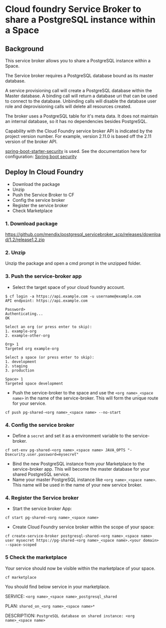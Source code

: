 # Cloud foundry Service Broker to share a PostgreSQL instance within a Space

## Background 
This service broker allows you to share a PostgreSQL instance within a Space.  

The Service broker requires a PostgreSQL database bound as its master database. 

A service provisioning call will create a PostgreSQL database within the Master database. A binding call will return a database uri that can be used to connect to the database. Unbinding calls will disable the database user role and deprovisioning calls will delete all resources created.

The broker uses a PostgreSQL table for it's meta data. It does not maintain an internal database, so it has no dependencies besides PostgreSQL.

Capability with the Cloud Foundry service broker API is indicated by the project version number. For example, version 2.11.0 is based off the 2.11 version of the broker API.

[spring-boot-starter-security](https://github.com/spring-projects/spring-boot/tree/master/spring-boot-starters/spring-boot-starter-security) is used. See the documentation here for configuration: [Spring boot security](http://docs.spring.io/spring-boot/docs/current-SNAPSHOT/reference/htmlsingle/#boot-features-security)


## Deploy In Cloud Foundry

- Download the package
- Unzip
- Push the Service Broker to CF
- Config the service broker
- Register the service broker
- Check Marketplace


### 1. Download package
https://github.com/mendix/postgresql_servicebroker_scp/releases/download/1.2/release1.2.zip

### 2. Unzip

Unzip the package and open a cmd prompt in the unzipped folder.

### 3. Push the service-broker app
- Select the target space of your cloud foundry account. 
```
$ cf login -a https://api.example.com -u username@example.com
API endpoint: https://api.example.com

Password>
Authenticating...
OK

Select an org (or press enter to skip):
1. example-org
2. example-other-org

Org> 1
Targeted org example-org

Select a space (or press enter to skip):
1. development
2. staging
3. production

Space> 1
Targeted space development
```
- Push the service-broker to the space and use the `<org name>_<space name>` in the name of the service-broker. This will form the unique route for your service. 

```
cf push pg-shared-<org name>_<space name> --no-start
```

### 4. Config the service broker

- Define a `secret` and set it  as a environment variable to the service-broker. 

```
cf set-env pg-shared-<org name>_<space name> JAVA_OPTS "-Dsecurity.user.password=mysecret"
```

- Bind the new PostgreSQL instance from your Marketplace to the service-broker app. This will become the master database for your shared PostgreSQL service. 
- Name your master PostgreSQL instance like `<org name>_<space name>`. This name will be used in the name of your new service broker.  

### 4. Register the Service broker

- Start the service broker App:
```
cf start pg-shared-<org name>_<space name>
```

- Create Cloud Foundry service broker within the scope of your space:
```
cf create-service-broker postgresql-shared-<org name>_<space name> user mysecret https://pg-shared-<org name>_<space name>.<your domain> --space-scoped
```

### 5 Check the marketplace
Your service should now be visible within the marketplace of your space. 
```
cf marketplace
```
You should find below service in your marketplace. 

SERVICE:  `<org name>_<space name>_postgresql_shared`   

PLAN:  `shared_on_<org name>_<space name>*`

DESCRIPTION:  `PostgreSQL database on shared instance: <org name>_<space name>`



